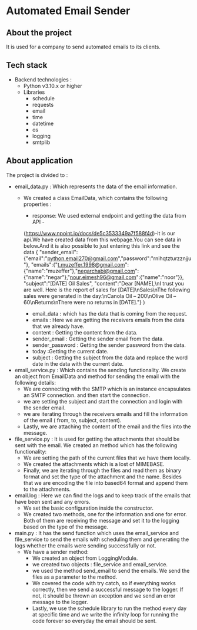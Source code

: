 # Automated Email Sender

## About the project
It is used for a company to send automated emails to its clients. 

## Tech stack
- Backend technologies : 
    - Python v3.10.x or higher
    - Libraries
        - schedule
        - requests
        - email
        - time
        - datetime
        - os
        - logging
        - smtplib

## About application
The project is divided to : 
- email_data.py : Which represents the data of the email information. 
    - We created a class EmailData, which contains the following properties :
        - response: We used external endpoint and getting the data from API - 
        
        (https://www.npoint.io/docs/de5c3533349a7f588f4d)-it is our api.We have created data from this webpage.You can see data in below.And it is also possible to just entering this link and see the data
        {
            "sender_email":{"email":"python.email270@gmail.com","password":"rnihqtzturzznjju"},
            "emails":{"t.muzeffer.1998@gmail.com":{"name":"muzeffer"},"negarchabi@gmail.com":{"name":"negar"},"nour.eimesh96@gmail.com":{"name":"noor"}},
            "subject":"[DATE] Oil Sales",
            "content":"Dear [NAME],\nI trust you are well.  Here is the report of sales for [DATE]\nSales\nThe following sales were generated in the day:\nCanola Oil – 200\nOlive Oil – 60\nReturns\nThere were no returns in [DATE]."}
        )

        - email_data : which has the data that is coming from the request. 
        - emails : Here we are getting the receivers emails from the data that we already have.
        - content : Getting the content from the data.
        - sender_email : Getting the sender email from the data.   
        - sender_password : Getting the sender password from the data.  
        - today :Getting the current date.
        - subject : Getting the subject from the data and replace the word date in the data with the current date.   
- email_service.py : Which contains the sending functionality. We create an object from EmailData and method for sending the email with the following details:
    - We are connecting with the SMTP which is an instance encapsulates an SMTP connection. and then start the connection.
    - we are setting the subject and start the connection and login with the sender email.
    - we are iterating through the receivers emails and fill the information of the email ( from, to, subject, content).
    - Lastly, we are attaching the content of the email and the files into the message. 
- file_service.py : It is used for getting the attachments that should be sent with the email. We created an method which has the following functionality:
    - We are setting the path of the current files that we have them locally. 
    - We created the attachments which is a lost of MIMEBASE.
    - Finally, we are iterating through the files and read them as binary format and set the type of the attachment and the name. Besides that we are encoding the file into based64 format and append them to the attachments.
- email.log : Here we can find the logs and to keep track of the emails that have been sent and any errors. 
    - We set the basic configuration inside the constructor.
    - We created two methods, one for the information and one for error. Both of them are receiving the message and set it to the logging based on the type of the message.
- main.py : It has the send function which uses the email_service and file_service to send the emails with scheduling them and generating the logs whether the emails were sending successfully or not.
    - We have a sender method:
        - We created an object from LoggingModule.
        - we created two objects : file_service and email_service.
        - we used the method send_email to send the emails. We send the files as a parameter to the method.
        - We covered the code with try catch, so if everything works correctly, then we send a successful message to the logger. If not, it should be thrown an exception and we send an error message to the logger. 
        - Lastly, we use the schedule library to run the method every day at specific time and we write the infinity loop for running the code forever so everyday the email should be sent.


